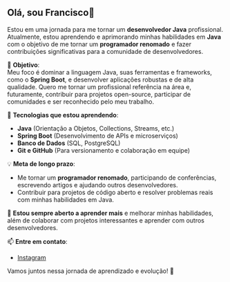 ## Olá, sou Francisco👋

Estou em uma jornada para me tornar um **desenvolvedor Java** profissional. Atualmente, estou aprendendo e aprimorando minhas habilidades em **Java** com o objetivo de me tornar um **programador renomado** e fazer contribuições significativas para a comunidade de desenvolvedores.

🚀 **Objetivo**:  
Meu foco é dominar a linguagem Java, suas ferramentas e frameworks, como o **Spring Boot**, e desenvolver aplicações robustas e de alta qualidade. Quero me tornar um profissional referência na área e, futuramente, contribuir para projetos open-source, participar de comunidades e ser reconhecido pelo meu trabalho.

🔧 **Tecnologias que estou aprendendo**:
- **Java** (Orientação a Objetos, Collections, Streams, etc.)
- **Spring Boot** (Desenvolvimento de APIs e microserviços)
- **Banco de Dados** (SQL, PostgreSQL)
- **Git e GitHub** (Para versionamento e colaboração em equipe)

💡 **Meta de longo prazo**:
- Me tornar um **programador renomado**, participando de conferências, escrevendo artigos e ajudando outros desenvolvedores.
- Contribuir para projetos de código aberto e resolver problemas reais com minhas habilidades em Java.

🌱 **Estou sempre aberto a aprender mais** e melhorar minhas habilidades, além de colaborar com projetos interessantes e aprender com outros desenvolvedores.

📫 **Entre em contato**:
- [Instagram](https://www.instagram.com/neto.xs01/)

Vamos juntos nessa jornada de aprendizado e evolução! 🚀
